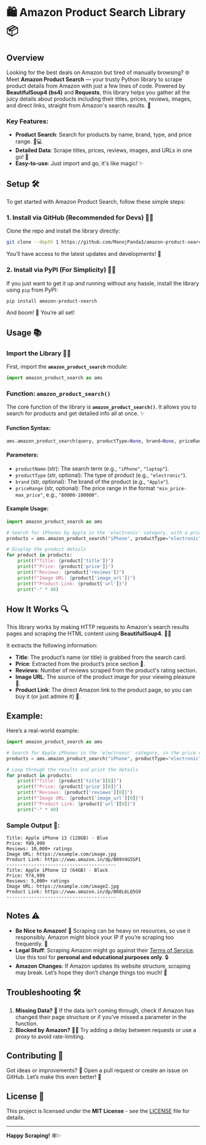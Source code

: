 # 🛍️ Amazon Product Search Library 📦

## Overview

Looking for the best deals on Amazon but tired of manually browsing? 🌐 Meet **Amazon Product Search** — your trusty Python library to scrape product details from Amazon with just a few lines of code. Powered by **BeautifulSoup4 (bs4)** and **Requests**, this library helps you gather all the juicy details about products including their titles, prices, reviews, images, and direct links, straight from Amazon's search results. 🎉

### Key Features:
- **Product Search**: Search for products by name, brand, type, and price range. 📱💻
- **Detailed Data**: Scrape titles, prices, reviews, images, and URLs in one go! 🎯
- **Easy-to-use**: Just import and go, it's like magic! ✨

## Setup 🛠️

To get started with Amazon Product Search, follow these simple steps:

### 1. Install via GitHub (Recommended for Devs) 🦸‍♂️

Clone the repo and install the library directly:

```bash
git clone --depth 1 https://github.com/ManojPanda3/amazon-product-search && pip install -e .
```

You’ll have access to the latest updates and developments! 🚀

### 2. Install via PyPI (For Simplicity) 🧑‍💻

If you just want to get it up and running without any hassle, install the library using `pip` from PyPI:

```bash
pip install amazon-product-search
```

And boom! 🎉 You’re all set!

## Usage 📚

### Import the Library 🧑‍💻

First, import the **`amazon_product_search`** module:

```python
import amazon_product_search as ams
```

### Function: `amazon_product_search()`

The core function of the library is **`amazon_product_search()`**. It allows you to search for products and get detailed info all at once. ✨

#### Function Syntax:

```python
ams.amazon_product_search(query, productType=None, brand=None, priceRange=None)
```

#### Parameters:
- `productName` (str): The search term (e.g., `"iPhone"`, `"laptop"`).
- `productType` (str, optional): The type of product (e.g., `"electronic"`).
- `brand` (str, optional): The brand of the product (e.g., `"Apple"`).
- `priceRange` (str, optional): The price range in the format `"min_price-max_price"`, e.g., `"80000-100000"`.

#### Example Usage:

```python
import amazon_product_search as ams

# Search for iPhones by Apple in the 'electronic' category, with a price range of 80,000 to 100,000
products = ams.amazon_product_search("iPhone", productType="electronic", brand="Apple", priceRange="80000-100000")

# Display the product details
for product in products:
    print(f"Title: {product['title']}")
    print(f"Price: {product['price']}")
    print(f"Reviews: {product['reviews']}")
    print(f"Image URL: {product['image_url']}")
    print(f"Product Link: {product['url']}")
    print("-" * 40)
```

## How It Works 🔍

This library works by making HTTP requests to Amazon's search results pages and scraping the HTML content using **BeautifulSoup4**. 🕵️‍♂️

It extracts the following information:
- **Title**: The product’s name (or title) is grabbed from the search card.
- **Price**: Extracted from the product’s price section 💸.
- **Reviews**: Number of reviews scraped from the product's rating section.
- **Image URL**: The source of the product image for your viewing pleasure 📸.
- **Product Link**: The direct Amazon link to the product page, so you can buy it (or just admire it) 🛒.

## Example:

Here’s a real-world example:

```python
import amazon_product_search as ams

# Search for Apple iPhones in the 'electronic' category, in the price range of 80,000 to 100,000
products = ams.amazon_product_search("iPhone", productType="electronic", brand="Apple", priceRange="80000-100000")

# Loop through the results and print the details
for product in products:
    print(f"Title: {product['title'][0]}")
    print(f"Price: {product['price'][0]}")
    print(f"Reviews: {product['reviews'][0]}")
    print(f"Image URL: {product['image_url'][0]}")
    print(f"Product Link: {product['url'][0]}")
    print("-" * 40)
```

### Sample Output 🎯:

```plaintext
Title: Apple iPhone 13 (128GB) - Blue
Price: ₹89,999
Reviews: 10,000+ ratings
Image URL: https://example.com/image.jpg
Product Link: https://www.amazon.in/dp/B09V4G5SP1
----------------------------------------
Title: Apple iPhone 12 (64GB) - Black
Price: ₹74,999
Reviews: 5,000+ ratings
Image URL: https://example.com/image2.jpg
Product Link: https://www.amazon.in/dp/B08L6LQ5G9
----------------------------------------
```

## Notes ⚠️

- **Be Nice to Amazon!** 🌱 Scraping can be heavy on resources, so use it responsibly. Amazon might block your IP if you’re scraping too frequently. 🛑
- **Legal Stuff**: Scraping Amazon might go against their [Terms of Service](https://www.amazon.com/gp/help/customer/display.html?nodeId=508088). Use this tool for **personal and educational purposes only**. 🔒
- **Amazon Changes**: If Amazon updates its website structure, scraping may break. Let’s hope they don’t change things too much! 🤞

## Troubleshooting 🛠️

1. **Missing Data?** 🧐 If the data isn’t coming through, check if Amazon has changed their page structure or if you’ve missed a parameter in the function.
2. **Blocked by Amazon?** 🕵️‍♂️ Try adding a delay between requests or use a proxy to avoid rate-limiting.

## Contributing 🤝

Got ideas or improvements? 🎨 Open a pull request or create an issue on GitHub. Let’s make this even better! 🚀

## License 📜

This project is licensed under the **MIT License** - see the [LICENSE](LICENSE) file for details.

---

**Happy Scraping!** 🕸️✨


